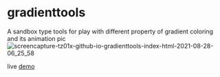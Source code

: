 # gradienttools
A sandbox type tools for play with different property of gradient coloring and its  animation
pic
![screencapture-tz01x-github-io-gradienttools-index-html-2021-08-28-06_25_58](https://user-images.githubusercontent.com/50454992/131200333-5a77e4ad-5af0-4087-8202-b387b3dcc23b.png)

live <a href="https://tz01x.github.io/gradienttools/index.html" > demo </a>
